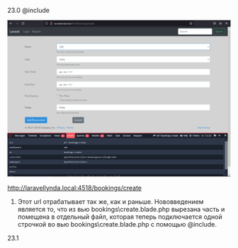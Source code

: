23.0  @include

<img src="./img/23.0.png" alt="drawing" width="800"/>

http://laravellynda.local:4518/bookings/create

1) Этот url отрабатывает так же, как и раньше. Нововведением является то, что из вью bookings\create.blade.php вырезана часть и помещена в отдельный файл, которая теперь подключается одной строчкой во вью bookings\create.blade.php с помощью @include.

23.1




